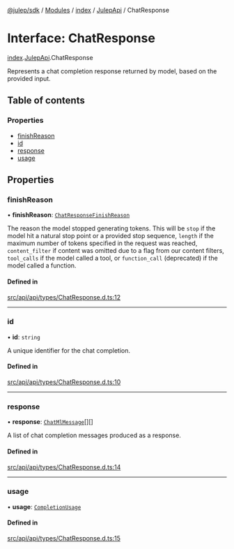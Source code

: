 [@julep/sdk](../README.md) / [Modules](../modules.md) / [index](../modules/index.md) / [JulepApi](../modules/index.JulepApi.md) / ChatResponse

# Interface: ChatResponse

[index](../modules/index.md).[JulepApi](../modules/index.JulepApi.md).ChatResponse

Represents a chat completion response returned by model, based on the provided input.

## Table of contents

### Properties

- [finishReason](index.JulepApi.ChatResponse.md#finishreason)
- [id](index.JulepApi.ChatResponse.md#id)
- [response](index.JulepApi.ChatResponse.md#response)
- [usage](index.JulepApi.ChatResponse.md#usage)

## Properties

### finishReason

• **finishReason**: [`ChatResponseFinishReason`](../modules/index.JulepApi.md#chatresponsefinishreason)

The reason the model stopped generating tokens. This will be `stop` if the model hit a natural stop point or a provided stop sequence, `length` if the maximum number of tokens specified in the request was reached, `content_filter` if content was omitted due to a flag from our content filters, `tool_calls` if the model called a tool, or `function_call` (deprecated) if the model called a function.

#### Defined in

[src/api/api/types/ChatResponse.d.ts:12](https://github.com/julep-ai/samantha-dev/blob/1a65618/sdks/js/src/api/api/types/ChatResponse.d.ts#L12)

___

### id

• **id**: `string`

A unique identifier for the chat completion.

#### Defined in

[src/api/api/types/ChatResponse.d.ts:10](https://github.com/julep-ai/samantha-dev/blob/1a65618/sdks/js/src/api/api/types/ChatResponse.d.ts#L10)

___

### response

• **response**: [`ChatMlMessage`](index.JulepApi.ChatMlMessage.md)[][]

A list of chat completion messages produced as a response.

#### Defined in

[src/api/api/types/ChatResponse.d.ts:14](https://github.com/julep-ai/samantha-dev/blob/1a65618/sdks/js/src/api/api/types/ChatResponse.d.ts#L14)

___

### usage

• **usage**: [`CompletionUsage`](index.JulepApi.CompletionUsage.md)

#### Defined in

[src/api/api/types/ChatResponse.d.ts:15](https://github.com/julep-ai/samantha-dev/blob/1a65618/sdks/js/src/api/api/types/ChatResponse.d.ts#L15)
